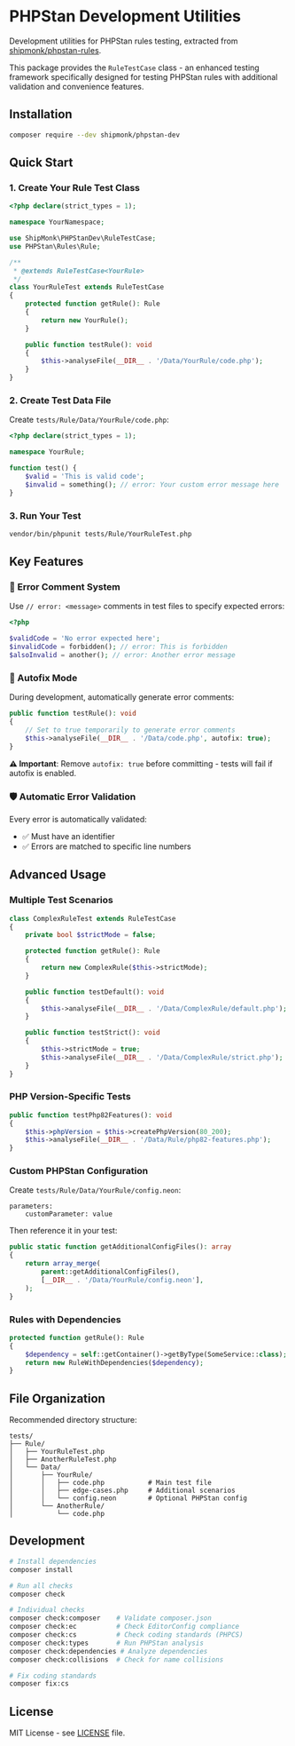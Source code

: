 # PHPStan Development Utilities

Development utilities for PHPStan rules testing, extracted from [shipmonk/phpstan-rules](https://github.com/shipmonk-rnd/phpstan-rules).

This package provides the `RuleTestCase` class - an enhanced testing framework specifically designed for testing PHPStan rules with additional validation and convenience features.

## Installation

```bash
composer require --dev shipmonk/phpstan-dev
```

## Quick Start

### 1. Create Your Rule Test Class

```php
<?php declare(strict_types = 1);

namespace YourNamespace;

use ShipMonk\PHPStanDev\RuleTestCase;
use PHPStan\Rules\Rule;

/**
 * @extends RuleTestCase<YourRule>
 */
class YourRuleTest extends RuleTestCase
{
    protected function getRule(): Rule
    {
        return new YourRule();
    }

    public function testRule(): void
    {
        $this->analyseFile(__DIR__ . '/Data/YourRule/code.php');
    }
}
```

### 2. Create Test Data File

Create `tests/Rule/Data/YourRule/code.php`:

```php
<?php declare(strict_types = 1);

namespace YourRule;

function test() {
    $valid = 'This is valid code';
    $invalid = something(); // error: Your custom error message here
}
```

### 3. Run Your Test

```bash
vendor/bin/phpunit tests/Rule/YourRuleTest.php
```

## Key Features

### 🎯 Error Comment System

Use `// error: <message>` comments in test files to specify expected errors:

```php
<?php

$validCode = 'No error expected here';
$invalidCode = forbidden(); // error: This is forbidden
$alsoInvalid = another(); // error: Another error message
```

### 🔧 Autofix Mode

During development, automatically generate error comments:

```php
public function testRule(): void
{
    // Set to true temporarily to generate error comments
    $this->analyseFile(__DIR__ . '/Data/code.php', autofix: true);
}
```

**⚠️ Important**: Remove `autofix: true` before committing - tests will fail if autofix is enabled.

### 🛡️ Automatic Error Validation

Every error is automatically validated:
- ✅ Must have an identifier
- ✅ Errors are matched to specific line numbers

## Advanced Usage

### Multiple Test Scenarios

```php
class ComplexRuleTest extends RuleTestCase
{
    private bool $strictMode = false;

    protected function getRule(): Rule
    {
        return new ComplexRule($this->strictMode);
    }

    public function testDefault(): void
    {
        $this->analyseFile(__DIR__ . '/Data/ComplexRule/default.php');
    }

    public function testStrict(): void
    {
        $this->strictMode = true;
        $this->analyseFile(__DIR__ . '/Data/ComplexRule/strict.php');
    }
}
```

### PHP Version-Specific Tests

```php
public function testPhp82Features(): void
{
    $this->phpVersion = $this->createPhpVersion(80_200);
    $this->analyseFile(__DIR__ . '/Data/Rule/php82-features.php');
}
```

### Custom PHPStan Configuration

Create `tests/Rule/Data/YourRule/config.neon`:

```neon
parameters:
    customParameter: value
```

Then reference it in your test:

```php
public static function getAdditionalConfigFiles(): array
{
    return array_merge(
        parent::getAdditionalConfigFiles(),
        [__DIR__ . '/Data/YourRule/config.neon'],
    );
}
```

### Rules with Dependencies

```php
protected function getRule(): Rule
{
    $dependency = self::getContainer()->getByType(SomeService::class);
    return new RuleWithDependencies($dependency);
}
```

## File Organization

Recommended directory structure:

```
tests/
├── Rule/
│   ├── YourRuleTest.php
│   ├── AnotherRuleTest.php
│   └── Data/
│       ├── YourRule/
│       │   ├── code.php           # Main test file
│       │   ├── edge-cases.php     # Additional scenarios
│       │   └── config.neon        # Optional PHPStan config
│       └── AnotherRule/
│           └── code.php
```

## Development

```bash
# Install dependencies
composer install

# Run all checks
composer check

# Individual checks
composer check:composer    # Validate composer.json
composer check:ec          # Check EditorConfig compliance
composer check:cs          # Check coding standards (PHPCS)
composer check:types       # Run PHPStan analysis
composer check:dependencies # Analyze dependencies
composer check:collisions  # Check for name collisions

# Fix coding standards
composer fix:cs
```

## License

MIT License - see [LICENSE](LICENSE) file.
